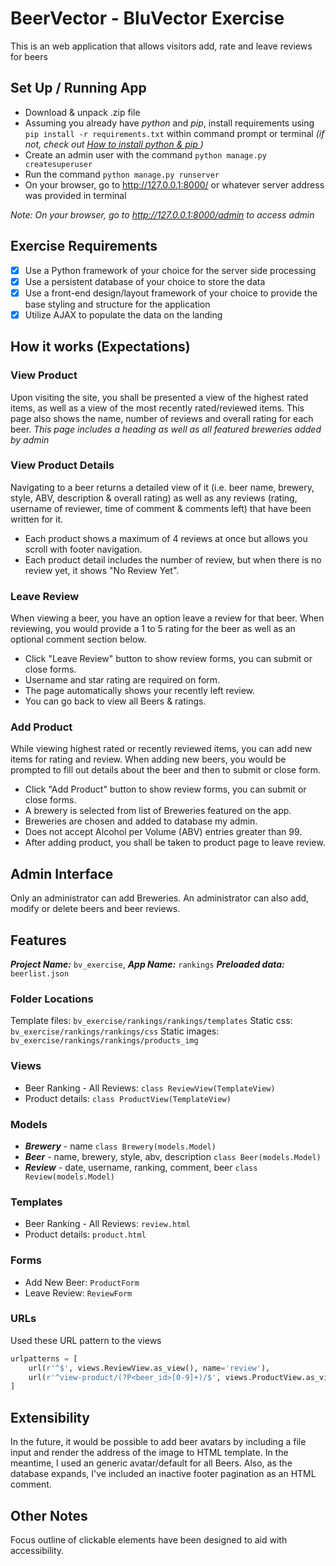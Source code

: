 # BeerVector - BluVector Exercise

This is an web application that allows visitors add, rate and leave reviews for beers
## Set Up / Running App
- Download & unpack .zip file
- Assuming you already have *python* and *pip*, install requirements using `​ pip install -r requirements.txt` within command prompt or terminal *(if not, check out [How to install python & pip ](https://pip.pypa.io/en/stable/installing/))*
- Create an admin user with the command `python manage.py createsuperuser`
- Run the command `python manage.py runserver`
- On your browser, go to http://127.0.0.1:8000/ or whatever server address was provided in terminal

*Note: On your browser, go to http://127.0.0.1:8000/admin to access admin*

## Exercise Requirements
- [x] Use a Python framework of your choice for the server side processing
- [x] Use a persistent database of your choice to store the data
- [x] Use a front-end design/layout framework of your choice to provide the base styling and
structure for the application
- [x] Utilize AJAX to populate the data on the landing

## How it works (Expectations)
### View Product 
 Upon visiting the site, you shall be presented a view of the highest rated items, as well as a view of the most recently rated/reviewed items. This page also shows the name, number of reviews and overall rating for each beer. *This page includes a heading as well as all featured breweries added by admin*
 
### View Product Details     
Navigating to a beer returns a detailed view of it (i.e. beer name, brewery, style, ABV, description & overall rating) as well as any reviews (rating, username of reviewer, time of comment & comments left) that have been written for it. 
- Each product shows a maximum of 4 reviews at once but allows you scroll with footer navigation.
- Each product detail includes the number of review, but when there is no review yet, it shows "No Review Yet".
    
 ### Leave Review
 When viewing a beer, you have an option leave a review for that beer. When reviewing, you would provide a 1 to 5 rating for the beer as well as an optional comment section below.
 - Click "Leave Review" button to show review forms, you can submit or close forms.
 - Username and star rating are required on form.
 - The page automatically shows your recently left review.
 - You can go back to view all Beers & ratings.

### Add Product
While viewing highest rated or recently reviewed items, you can add new items for rating and review. When adding new beers, you would be prompted to fill out details about the beer and then to submit or close form.
- Click "Add Product" button to show review forms, you can submit or close forms.
- A brewery is selected from list of Breweries featured on the app.
- Breweries are chosen and added to database my admin.
- Does not accept Alcohol per Volume (ABV) entries greater than 99.
- After adding product, you shall be taken to product page to leave review.

## Admin Interface
Only an administrator can add Breweries. An administrator can also add, modify or delete beers and beer reviews.

## Features
***Project Name:*** `bv_exercise`, ***App Name:*** `rankings`
***Preloaded data:*** `beerlist.json`
### Folder Locations
Template files: `bv_exercise/rankings/rankings/templates`
Static css: `bv_exercise/rankings/rankings/css`
Static images: `bv_exercise/rankings/rankings/products_img`
### Views
- Beer Ranking - All Reviews: `class ReviewView(TemplateView)`
- Product details: `class ProductView(TemplateView)`

### Models
- ***Brewery*** - name `class Brewery(models.Model)`
- ***Beer*** - name, brewery, style, abv, description `class Beer(models.Model)`
- ***Review*** - date, username, ranking, comment, beer `class Review(models.Model)`

### Templates
- Beer Ranking - All Reviews: `review.html`
- Product details: `product.html`

### Forms
- Add New Beer: `ProductForm`
- Leave Review: `ReviewForm`

### URLs
Used these URL pattern to the views
```python
urlpatterns = [
    url(r'^$', views.ReviewView.as_view(), name='review'),
    url(r'^view-product/(?P<beer_id>[0-9]+)/$', views.ProductView.as_view(), name='view-product'),
]
```

## Extensibility
In the future, it would be possible to add beer avatars by including a file input and render the address of the image to HTML template. In the meantime, I used an generic avatar/default for all Beers. Also, as the database expands, I've included an inactive footer pagination as an HTML comment.

## Other Notes
Focus outline of clickable elements have been designed to aid with accessibility.

